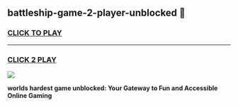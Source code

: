 
## battleship-game-2-player-unblocked 👋
<h3>
<a href="https://premium.freeplayer.one?title=battleship-game-2-player-unblocked&ref=14F">CLICK TO PLAY</a></h3>
<hr>

<h3>
<a href="https://premium.freeplayer.one?title=battleship-game-2-player-unblocked&ref=14F">CLICK 2 PLAY</a>
  
</h3>

<a href="https://premium.freeplayer.one?title=battleship-game-2-player-unblocked&ref=12F/"><img src="https://clearcache.store/games.png"></a>


**worlds hardest game unblocked: Your Gateway to Fun and Accessible Online Gaming**
